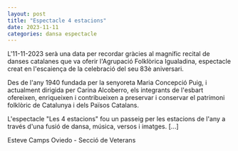 ```yaml
---
layout: post
title: "Espectacle 4 estacions"
date: 2023-11-11
categories: dansa espectacle
---
```


L'11-11-2023 serà una data per recordar gràcies al magnífic recital de danses catalanes que va oferir l'Agrupació Folklòrica Igualadina, espectacle creat en l'escaiença de la celebració del seu 83è aniversari.

Des de l'any 1940 fundada per la senyoreta Maria Concepció Puig, i actualment dirigida per Carina Alcoberro, els integrants de l'esbart ofereixen, enriqueixen i contribueixen a preservar i conservar el patrimoni folklòric de Catalunya i dels Països Catalans. 

L'espectacle "Les 4 estacions" fou un passeig per les estacions de l'any a través d'una fusió de dansa, música, versos i imatges. \[...\]

Esteve Camps Oviedo - Secció de Veterans
